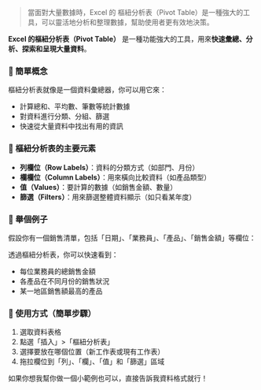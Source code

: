 > 當面對大量數據時，Excel 的 樞紐分析表（Pivot Table）是一種強大的工具，可以靈活地分析和整理數據，幫助使用者更有效地決策。

**Excel 的樞紐分析表（Pivot Table）** 是一種功能強大的工具，用來**快速彙總、分析、探索和呈現大量資料**。

### 🔹 簡單概念
樞紐分析表就像是一個資料彙總器，你可以用它來：
- 計算總和、平均數、筆數等統計數據
- 對資料進行分類、分組、篩選
- 快速從大量資料中找出有用的資訊

### 🔹 樞紐分析表的主要元素
- **列欄位（Row Labels）**：資料的分類方式（如部門、月份）
- **欄欄位（Column Labels）**：用來橫向比較資料（如產品類型）
- **值（Values）**：要計算的數據（如銷售金額、數量）
- **篩選（Filters）**：用來篩選整體資料顯示（如只看某年度）

### 🔹 舉個例子
假設你有一個銷售清單，包括「日期」、「業務員」、「產品」、「銷售金額」等欄位：

透過樞紐分析表，你可以快速看到：
- 每位業務員的總銷售金額
- 各產品在不同月份的銷售狀況
- 某一地區銷售額最高的產品

### 🔹 使用方式（簡單步驟）
1. 選取資料表格
2. 點選「插入」>「樞紐分析表」
3. 選擇要放在哪個位置（新工作表或現有工作表）
4. 拖拉欄位到「列」、「欄」、「值」和「篩選」區域

如果你想我幫你做一個小範例也可以，直接告訴我資料格式就行！